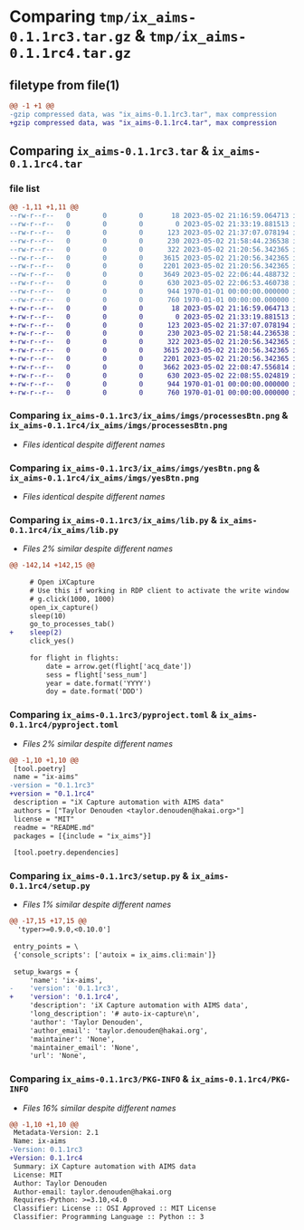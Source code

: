 # Comparing `tmp/ix_aims-0.1.1rc3.tar.gz` & `tmp/ix_aims-0.1.1rc4.tar.gz`

## filetype from file(1)

```diff
@@ -1 +1 @@
-gzip compressed data, was "ix_aims-0.1.1rc3.tar", max compression
+gzip compressed data, was "ix_aims-0.1.1rc4.tar", max compression
```

## Comparing `ix_aims-0.1.1rc3.tar` & `ix_aims-0.1.1rc4.tar`

### file list

```diff
@@ -1,11 +1,11 @@
--rw-r--r--   0        0        0       18 2023-05-02 21:16:59.064713 ix_aims-0.1.1rc3/README.md
--rw-r--r--   0        0        0        0 2023-05-02 21:33:19.881513 ix_aims-0.1.1rc3/ix_aims/__init__.py
--rw-r--r--   0        0        0      123 2023-05-02 21:37:07.078194 ix_aims-0.1.1rc3/ix_aims/cli.py
--rw-r--r--   0        0        0      230 2023-05-02 21:58:44.236538 ix_aims-0.1.1rc3/ix_aims/imgs/__init__.py
--rw-r--r--   0        0        0      322 2023-05-02 21:20:56.342365 ix_aims-0.1.1rc3/ix_aims/imgs/plusTab.png
--rw-r--r--   0        0        0     3615 2023-05-02 21:20:56.342365 ix_aims-0.1.1rc3/ix_aims/imgs/processesBtn.png
--rw-r--r--   0        0        0     2201 2023-05-02 21:20:56.342365 ix_aims-0.1.1rc3/ix_aims/imgs/yesBtn.png
--rw-r--r--   0        0        0     3649 2023-05-02 22:06:44.488732 ix_aims-0.1.1rc3/ix_aims/lib.py
--rw-r--r--   0        0        0      630 2023-05-02 22:06:53.460738 ix_aims-0.1.1rc3/pyproject.toml
--rw-r--r--   0        0        0      944 1970-01-01 00:00:00.000000 ix_aims-0.1.1rc3/setup.py
--rw-r--r--   0        0        0      760 1970-01-01 00:00:00.000000 ix_aims-0.1.1rc3/PKG-INFO
+-rw-r--r--   0        0        0       18 2023-05-02 21:16:59.064713 ix_aims-0.1.1rc4/README.md
+-rw-r--r--   0        0        0        0 2023-05-02 21:33:19.881513 ix_aims-0.1.1rc4/ix_aims/__init__.py
+-rw-r--r--   0        0        0      123 2023-05-02 21:37:07.078194 ix_aims-0.1.1rc4/ix_aims/cli.py
+-rw-r--r--   0        0        0      230 2023-05-02 21:58:44.236538 ix_aims-0.1.1rc4/ix_aims/imgs/__init__.py
+-rw-r--r--   0        0        0      322 2023-05-02 21:20:56.342365 ix_aims-0.1.1rc4/ix_aims/imgs/plusTab.png
+-rw-r--r--   0        0        0     3615 2023-05-02 21:20:56.342365 ix_aims-0.1.1rc4/ix_aims/imgs/processesBtn.png
+-rw-r--r--   0        0        0     2201 2023-05-02 21:20:56.342365 ix_aims-0.1.1rc4/ix_aims/imgs/yesBtn.png
+-rw-r--r--   0        0        0     3662 2023-05-02 22:08:47.556814 ix_aims-0.1.1rc4/ix_aims/lib.py
+-rw-r--r--   0        0        0      630 2023-05-02 22:08:55.024819 ix_aims-0.1.1rc4/pyproject.toml
+-rw-r--r--   0        0        0      944 1970-01-01 00:00:00.000000 ix_aims-0.1.1rc4/setup.py
+-rw-r--r--   0        0        0      760 1970-01-01 00:00:00.000000 ix_aims-0.1.1rc4/PKG-INFO
```

### Comparing `ix_aims-0.1.1rc3/ix_aims/imgs/processesBtn.png` & `ix_aims-0.1.1rc4/ix_aims/imgs/processesBtn.png`

 * *Files identical despite different names*

### Comparing `ix_aims-0.1.1rc3/ix_aims/imgs/yesBtn.png` & `ix_aims-0.1.1rc4/ix_aims/imgs/yesBtn.png`

 * *Files identical despite different names*

### Comparing `ix_aims-0.1.1rc3/ix_aims/lib.py` & `ix_aims-0.1.1rc4/ix_aims/lib.py`

 * *Files 2% similar despite different names*

```diff
@@ -142,14 +142,15 @@
 
     # Open iXCapture
     # Use this if working in RDP client to activate the write window
     # g.click(1000, 1000)
     open_ix_capture()
     sleep(10)
     go_to_processes_tab()
+    sleep(2)
     click_yes()
 
     for flight in flights:
         date = arrow.get(flight['acq_date'])
         sess = flight['sess_num']
         year = date.format('YYYY')
         doy = date.format('DDD')
```

### Comparing `ix_aims-0.1.1rc3/pyproject.toml` & `ix_aims-0.1.1rc4/pyproject.toml`

 * *Files 2% similar despite different names*

```diff
@@ -1,10 +1,10 @@
 [tool.poetry]
 name = "ix-aims"
-version = "0.1.1rc3"
+version = "0.1.1rc4"
 description = "iX Capture automation with AIMS data"
 authors = ["Taylor Denouden <taylor.denouden@hakai.org>"]
 license = "MIT"
 readme = "README.md"
 packages = [{include = "ix_aims"}]
 
 [tool.poetry.dependencies]
```

### Comparing `ix_aims-0.1.1rc3/setup.py` & `ix_aims-0.1.1rc4/setup.py`

 * *Files 1% similar despite different names*

```diff
@@ -17,15 +17,15 @@
  'typer>=0.9.0,<0.10.0']
 
 entry_points = \
 {'console_scripts': ['autoix = ix_aims.cli:main']}
 
 setup_kwargs = {
     'name': 'ix-aims',
-    'version': '0.1.1rc3',
+    'version': '0.1.1rc4',
     'description': 'iX Capture automation with AIMS data',
     'long_description': '# auto-ix-capture\n',
     'author': 'Taylor Denouden',
     'author_email': 'taylor.denouden@hakai.org',
     'maintainer': 'None',
     'maintainer_email': 'None',
     'url': 'None',
```

### Comparing `ix_aims-0.1.1rc3/PKG-INFO` & `ix_aims-0.1.1rc4/PKG-INFO`

 * *Files 16% similar despite different names*

```diff
@@ -1,10 +1,10 @@
 Metadata-Version: 2.1
 Name: ix-aims
-Version: 0.1.1rc3
+Version: 0.1.1rc4
 Summary: iX Capture automation with AIMS data
 License: MIT
 Author: Taylor Denouden
 Author-email: taylor.denouden@hakai.org
 Requires-Python: >=3.10,<4.0
 Classifier: License :: OSI Approved :: MIT License
 Classifier: Programming Language :: Python :: 3
```

